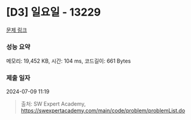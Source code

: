 # [D3] 일요일 - 13229 

[문제 링크](https://swexpertacademy.com/main/code/problem/problemDetail.do?contestProbId=AX0SaDW6L2oDFASs) 

### 성능 요약

메모리: 19,452 KB, 시간: 104 ms, 코드길이: 661 Bytes

### 제출 일자

2024-07-09 11:19



> 출처: SW Expert Academy, https://swexpertacademy.com/main/code/problem/problemList.do